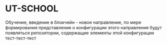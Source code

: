 # UT-SCHOOL
Обучение, введение в блокчейн - новое направление, по мере формирования представления о конфигурации этого направления будут появляться репозитории, содержащие элементы этой конфигурации
тест-тест-тест
